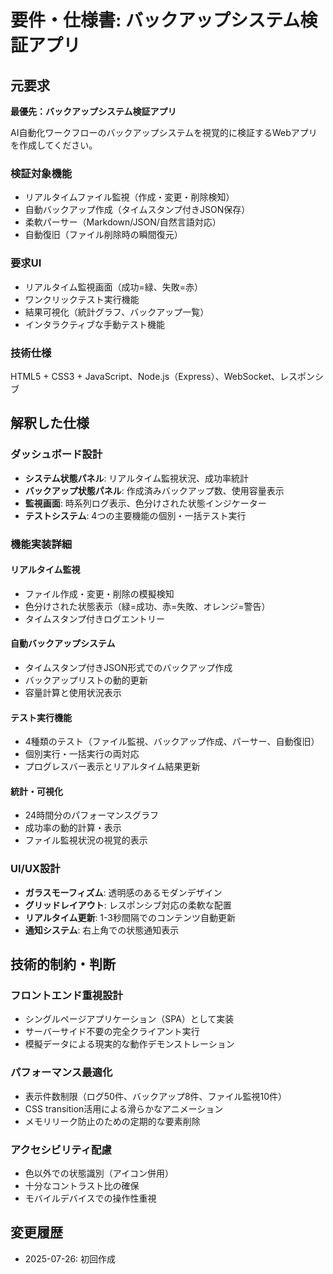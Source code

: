 # 要件・仕様書: バックアップシステム検証アプリ

## 元要求
**最優先：バックアップシステム検証アプリ**

AI自動化ワークフローのバックアップシステムを視覚的に検証するWebアプリを作成してください。

### 検証対象機能
- リアルタイムファイル監視（作成・変更・削除検知）
- 自動バックアップ作成（タイムスタンプ付きJSON保存）
- 柔軟パーサー（Markdown/JSON/自然言語対応）
- 自動復旧（ファイル削除時の瞬間復元）

### 要求UI
- リアルタイム監視画面（成功=緑、失敗=赤）
- ワンクリックテスト実行機能
- 結果可視化（統計グラフ、バックアップ一覧）
- インタラクティブな手動テスト機能

### 技術仕様
HTML5 + CSS3 + JavaScript、Node.js（Express）、WebSocket、レスポンシブ

## 解釈した仕様
### ダッシュボード設計
- **システム状態パネル**: リアルタイム監視状況、成功率統計
- **バックアップ状態パネル**: 作成済みバックアップ数、使用容量表示
- **監視画面**: 時系列ログ表示、色分けされた状態インジケーター
- **テストシステム**: 4つの主要機能の個別・一括テスト実行

### 機能実装詳細
#### リアルタイム監視
- ファイル作成・変更・削除の模擬検知
- 色分けされた状態表示（緑=成功、赤=失敗、オレンジ=警告）
- タイムスタンプ付きログエントリー

#### 自動バックアップシステム
- タイムスタンプ付きJSON形式でのバックアップ作成
- バックアップリストの動的更新
- 容量計算と使用状況表示

#### テスト実行機能
- 4種類のテスト（ファイル監視、バックアップ作成、パーサー、自動復旧）
- 個別実行・一括実行の両対応
- プログレスバー表示とリアルタイム結果更新

#### 統計・可視化
- 24時間分のパフォーマンスグラフ
- 成功率の動的計算・表示
- ファイル監視状況の視覚的表示

### UI/UX設計
- **ガラスモーフィズム**: 透明感のあるモダンデザイン
- **グリッドレイアウト**: レスポンシブ対応の柔軟な配置
- **リアルタイム更新**: 1-3秒間隔でのコンテンツ自動更新
- **通知システム**: 右上角での状態通知表示

## 技術的制約・判断
### フロントエンド重視設計
- シングルページアプリケーション（SPA）として実装
- サーバーサイド不要の完全クライアント実行
- 模擬データによる現実的な動作デモンストレーション

### パフォーマンス最適化
- 表示件数制限（ログ50件、バックアップ8件、ファイル監視10件）
- CSS transition活用による滑らかなアニメーション
- メモリリーク防止のための定期的な要素削除

### アクセシビリティ配慮
- 色以外での状態識別（アイコン併用）
- 十分なコントラスト比の確保
- モバイルデバイスでの操作性重視

## 変更履歴
- 2025-07-26: 初回作成